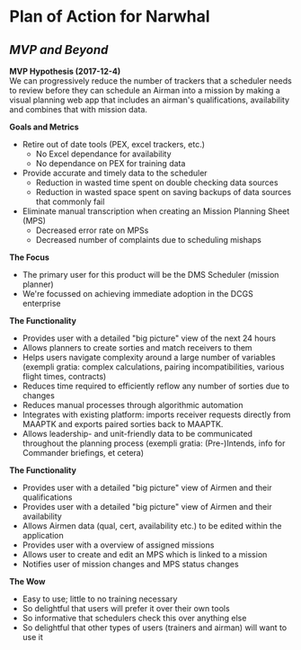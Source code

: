 # Plan of Action for Narwhal
## _MVP and Beyond_

**MVP Hypothesis (2017-12-4)**  
We can progressively reduce the number of trackers that a scheduler needs to review before they can schedule an Airman into a mission by making a visual planning web app that includes an airman's qualifications, availability and combines that with mission data. 

**Goals and Metrics** 
* Retire out of date tools (PEX, excel trackers, etc.)  
    * No Excel dependance for availability
    * No dependance on PEX for training data
* Provide accurate and timely data to the scheduler
    * Reduction in wasted time spent on double checking data sources
    * Reduction in wasted space spent on saving backups of data sources that commonly fail
* Eliminate manual transcription when creating an Mission Planning Sheet (MPS)
    * Decreased error rate on MPSs 
    * Decreased number of complaints due to scheduling mishaps


**The Focus**  
* The primary user for this product will be the DMS Scheduler (mission planner)
* We're focussed on achieving immediate adoption in the DCGS enterprise
  
**The Functionality**  
* Provides user with a detailed "big picture" view of the next 24 hours
* Allows planners to create sorties and match receivers to them
* Helps users navigate complexity around a large number of variables (exempli gratia: complex calculations, pairing incompatibilities, various flight times, contracts)
* Reduces time required to efficiently reflow any number of sorties due to changes
* Reduces manual processes through algorithmic automation
* Integrates with existing platform: imports receiver requests directly from MAAPTK and exports paired sorties back to MAAPTK.
* Allows leadership- and unit-friendly data to be communicated throughout the planning process (exempli gratia: (Pre-)Intends, info for Commander briefings, et cetera)

**The Functionality**
* Provides user with a detailed "big picture" view of Airmen and their qualifications
* Provides user with a detailed "big picture" view of Airmen and their availability
* Allows Airmen data (qual, cert, availability etc.) to be edited within the application
* Provides user with a overview of assigned missions
* Allows user to create and edit an MPS which is linked to a mission
* Notifies user of mission changes and MPS status changes 
  
**The Wow**  
* Easy to use; little to no training necessary
* So delightful that users will prefer it over their own tools
* So informative that schedulers check this over anything else
* So delightful that other types of users (trainers and airman) will want to use it
